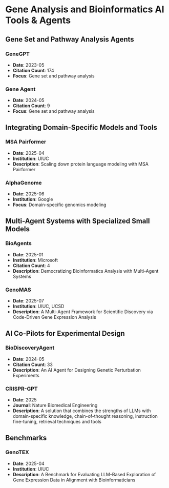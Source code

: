 # Gene Analysis and Bioinformatics AI Tools & Agents

## Gene Set and Pathway Analysis Agents

### GeneGPT
- **Date**: 2023-05
- **Citation Count**: 174
- **Focus**: Gene set and pathway analysis

### Gene Agent
- **Date**: 2024-05
- **Citation Count**: 9
- **Focus**: Gene set and pathway analysis

## Integrating Domain-Specific Models and Tools

### MSA Pairformer
- **Date**: 2025-04
- **Institution**: UIUC
- **Description**: Scaling down protein language modeling with MSA Pairformer

### AlphaGenome
- **Date**: 2025-06
- **Institution**: Google
- **Focus**: Domain-specific genomics modeling

## Multi-Agent Systems with Specialized Small Models

### BioAgents
- **Date**: 2025-01
- **Institution**: Microsoft
- **Citation Count**: 4
- **Description**: Democratizing Bioinformatics Analysis with Multi-Agent Systems

### GenoMAS
- **Date**: 2025-07
- **Institution**: UIUC, UCSD
- **Description**: A Multi-Agent Framework for Scientific Discovery via Code-Driven Gene Expression Analysis

## AI Co-Pilots for Experimental Design

### BioDiscoveryAgent
- **Date**: 2024-05
- **Citation Count**: 33
- **Description**: An AI Agent for Designing Genetic Perturbation Experiments

### CRISPR-GPT
- **Date**: 2025
- **Journal**: Nature Biomedical Engineering
- **Description**: A solution that combines the strengths of LLMs with domain-specific knowledge, chain-of-thought reasoning, instruction fine-tuning, retrieval techniques and tools

## Benchmarks

### GenoTEX
- **Date**: 2025-04
- **Institution**: UIUC
- **Description**: A Benchmark for Evaluating LLM-Based Exploration of Gene Expression Data in Alignment with Bioinformaticians